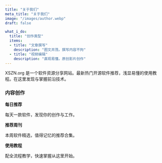```yaml
---
title: "关于我们"
meta_title: "关于我们"
image: "/images/author.webp"
draft: false

what_i_do:
  title: "创作类型"
  items:
  - title: "文章撰写"
    description: "图文并茂。撰写内容不拘"
  - title: "视频编辑"
    description: "直观易懂。原创影片创作"
---
```


XSZN.org 是一个软件资源分享网站。最新热门开源软件推荐，浅显易懂的使用教程。在这里发现与掌握前沿技术。

### 内容创作

**每日推荐**

每天一款软件，发现你的创作与工作。

**推荐周刊**

本周软件精选，值得记忆的推荐合集。

**使用教程**

配全流程教学，快速掌握从这里开始。